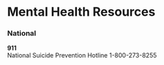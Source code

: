 # Mental Health Resources

### National 
**911**  
National Suicide Prevention Hotline 1-800-273-8255

